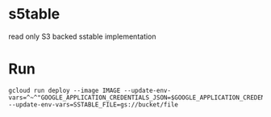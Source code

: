 # s5table
read only S3 backed sstable implementation


# Run 
```
gcloud run deploy --image IMAGE --update-env-vars=^~^"GOOGLE_APPLICATION_CREDENTIALS_JSON=$GOOGLE_APPLICATION_CREDENTIALS_JSON" --update-env-vars=SSTABLE_FILE=gs://bucket/file
```
